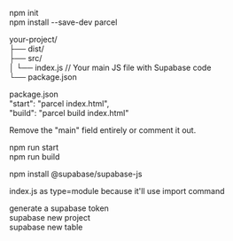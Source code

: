 npm init  
npm install --save-dev parcel  
  
your-project/  
├── dist/  
├── src/  
│   └── index.js // Your main JS file with Supabase code  
└── package.json  
  
package.json  
    "start": "parcel index.html",  
    "build": "parcel build index.html"  
  
Remove the "main" field entirely or comment it out.

npm run start  
npm run build

npm install @supabase/supabase-js

index.js as type=module because it'll use import command

generate a supabase token  
supabase new project  
supabase new table  






